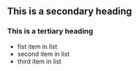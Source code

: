 ## This is a secondary heading 
### This is a tertiary heading
* fist item in list
* second item in list
* third item in list
